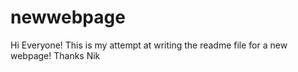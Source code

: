 # newwebpage

Hi Everyone!
This is my attempt at writing the readme file for a new webpage!
Thanks
Nik
